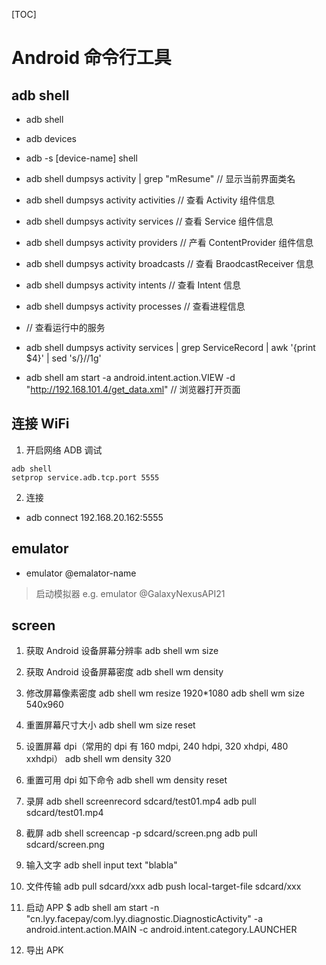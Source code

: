 [TOC]

# Android 命令行工具

## adb shell

- adb shell
- adb devices
- adb -s [device-name] shell

- adb shell dumpsys activity | grep "mResume" // 显示当前界面类名
- adb shell dumpsys activity activities       // 查看 Activity 组件信息
- adb shell dumpsys activity services         // 查看 Service 组件信息
- adb shell dumpsys activity providers        // 产看 ContentProvider 组件信息
- adb shell dumpsys activity broadcasts       // 查看 BraodcastReceiver 信息
- adb shell dumpsys activity intents          // 查看 Intent 信息
- adb shell dumpsys activity processes        // 查看进程信息

- // 查看运行中的服务
- adb shell dumpsys activity services | grep ServiceRecord | awk '{print $4}' | sed 's/}//1g'

- adb shell am start -a android.intent.action.VIEW -d "http://192.168.101.4/get_data.xml" // 浏览器打开页面

## 连接 WiFi

1. 开启网络 ADB 调试

```shell
adb shell
setprop service.adb.tcp.port 5555
```

2. 连接

- adb connect 192.168.20.162:5555

## emulator

- emulator @emalator-name
> 启动模拟器 e.g. emulator @GalaxyNexusAPI21

## screen

1. 获取 Android 设备屏幕分辨率
adb shell wm size

2. 获取 Android 设备屏幕密度
adb shell wm density

3. 修改屏幕像素密度
adb shell wm resize 1920*1080
adb shell wm size 540x960

4. 重置屏幕尺寸大小
adb shell wm size reset

5. 设置屏幕 dpi（常用的 dpi 有 160 mdpi, 240 hdpi, 320 xhdpi, 480 xxhdpi）
adb shell wm density 320

6. 重置可用 dpi 如下命令
adb shell wm density reset

7. 录屏
adb shell screenrecord sdcard/test01.mp4
adb pull sdcard/test01.mp4

8. 截屏
adb shell screencap -p sdcard/screen.png
adb pull sdcard/screen.png

9. 输入文字
adb shell input text "blabla"

10. 文件传输
adb pull sdcard/xxx
adb push local-target-file sdcard/xxx


11. 启动 APP
$ adb shell am start -n "cn.lyy.facepay/com.lyy.diagnostic.DiagnosticActivity" -a android.intent.action.MAIN -c android.intent.category.LAUNCHER

12. 导出 APK

